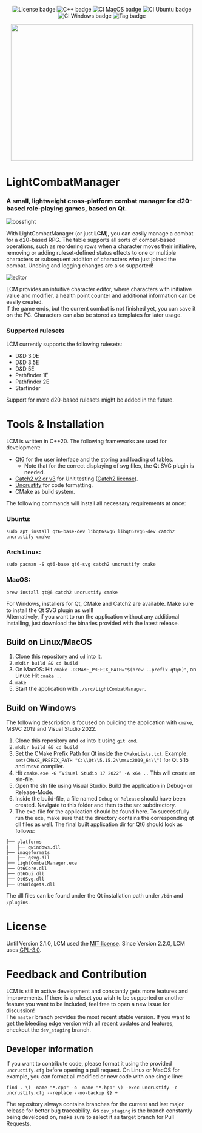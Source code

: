 <div align="center">

   ![License badge](https://img.shields.io/badge/License-GPLv3-blue.svg)
   ![C++ badge](https://img.shields.io/badge/C++-20-blue.svg)
   ![CI MacOS badge](https://github.com/MaxFleur/LightCombatManager/actions/workflows/run-mac.yml/badge.svg?event=push)
   ![CI Ubuntu badge](https://github.com/MaxFleur/LightCombatManager/actions/workflows/run-ubuntu.yml/badge.svg?event=push)
   ![CI Windows badge](https://github.com/MaxFleur/LightCombatManager/actions/workflows/run-windows.yml/badge.svg?event=push)
   ![Tag badge](https://img.shields.io/badge/Release-v3.0.0-blue.svg)

</div>

<p align="center">
  <img width="480" height="360" src="https://github.com/MaxFleur/LightCombatManager/assets/15110943/9e2a420e-c890-4868-b6cd-9512f2aae2ec">
</p>

# LightCombatManager

### A small, lightweight cross-platform combat manager for d20-based role-playing games, based on Qt.

![bossfight](https://github.com/user-attachments/assets/a07db4f2-0c9f-451a-9143-4c4e774833e3)

With LightCombatManager (or just **LCM**), you can easily manage a combat for a d20-based RPG. The table supports all sorts of combat-based operations, such as reordering rows when a character moves their initiative, removing or adding ruleset-defined status effects to one or multiple characters or subsequent addition of characters who just joined the combat. Undoing and logging changes are also supported!

![editor](https://github.com/user-attachments/assets/d925de4c-28d6-427c-ac4b-1250ba421cad)

LCM provides an intuitive character editor, where characters with initiative value and modifier, a health point counter and additional information can be easily created.\
If the game ends, but the current combat is not finished yet, you can save it on the PC. Characters can also be stored as templates for later usage.

### Supported rulesets

LCM currently supports the following rulesets:
* D&D 3.0E
* D&D 3.5E
* D&D 5E
* Pathfinder 1E
* Pathfinder 2E
* Starfinder

Support for more d20-based rulesets might be added in the future.

# Tools & Installation
LCM is written in C++20. The following frameworks are used for development:
* [Qt6](https://www.qt.io/) for the user interface and the storing and loading of tables.
   * Note that for the correct displaying of svg files, the Qt SVG plugin is needed.
* [Catch2 v2 or v3](https://github.com/catchorg/Catch2) for Unit testing ([Catch2 license](https://github.com/catchorg/Catch2/blob/devel/LICENSE.txt)).
* [Uncrustify](https://github.com/uncrustify/uncrustify) for code formatting.
* CMake as build system.

The following commands will install all necessary requirements at once:
### Ubuntu:
`sudo apt install qt6-base-dev libqt6svg6 libqt6svg6-dev catch2 uncrustify cmake`
### Arch Linux:
`sudo pacman -S qt6-base qt6-svg catch2 uncrustify cmake`
### MacOS:
`brew install qt@6 catch2 uncrustify cmake`

For Windows, installers for Qt, CMake and Catch2 are available. Make sure to install the Qt SVG plugin as well!\
Alternatively, if you want to run the application without any additional installing, just download the binaries provided with the latest release.

## Build on Linux/MacOS

1. Clone this repository and `cd` into it.
2. `mkdir build && cd build`
3. On MacOS: Hit `cmake -DCMAKE_PREFIX_PATH="$(brew --prefix qt@6)"`, on Linux: Hit `cmake ..`
4. `make`
5. Start the application with `./src/LightCombatManager`.

## Build on Windows

The following description is focused on building the application with `cmake`, MSVC 2019 and Visual Studio 2022.

1. Clone this repository and `cd` into it using `git cmd`.
2. `mkdir build && cd build`
3. Set the CMake Prefix Path for Qt inside the `CMakeLists.txt`. Example: `set(CMAKE_PREFIX_PATH "C:\\Qt\\5.15.2\\msvc2019_64\\")` for Qt 5.15 and msvc compiler.
4. Hit `cmake.exe -G “Visual Studio 17 2022” -A x64 ..` This will create an sln-file.
5. Open the sln file using Visual Studio. Build the application in Debug- or Release-Mode.
6. Inside the build-file, a file named `Debug` or `Release` should have been created. Navigate to this folder and then to the `src` subdirectory.
7. The exe-file for the application should be found here. To successfully run the exe, make sure that the directory contains the corresponding qt dll files as well. The final built application dir for Qt6 should look as follows:
```
├── platforms
|   ├── qwindows.dll
├── imageformats
|   ├── qsvg.dll
├── LightCombatManager.exe
├── Qt6Core.dll
├── Qt6Gui.dll
├── Qt6Svg.dll
├── Qt6Widgets.dll
```
The dll files can be found under the Qt installation path under `/bin` and `/plugins`.

# License
Until Version 2.1.0, LCM used the [MIT license](https://www.mit.edu/~amini/LICENSE.md). Since Version 2.2.0, LCM uses [GPL-3.0](https://www.gnu.org/licenses/gpl-3.0.txt).

# Feedback and Contribution

LCM is still in active development and constantly gets more features and improvements. If there is a ruleset you wish to be supported or another feature you want to be included, feel free to open a new issue for discussion!\
The `master` branch provides the most recent stable version. If you want to get the bleeding edge version with all recent updates and features, checkout the `dev_staging` branch.

## Developer information

If you want to contribute code, please format it using the provided `uncrustify.cfg` before opening a pull request. On Linux or MacOS for example, you can format all modified or new code with one single line:
```
find . \( -name "*.cpp" -o -name "*.hpp" \) -exec uncrustify -c uncrustify.cfg --replace --no-backup {} +
```

The repository always contains branches for the current and last major release for better bug traceability. As `dev_staging` is the branch constantly being developed on, make sure to select it as target branch for Pull Requests.
